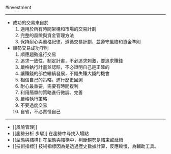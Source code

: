 #investment 

---

-   成功的交易來自於
    1.  適用於所有時間架構和市場的交易計劃
    2.  完整的風險與資金管理方法
    3.  保持耐心與嚴格紀律，遵循交易計劃，並遵守風險和資金準則
-   順勢交易成功守則
    1.  順應趨勢進行交易
    2. 追求一致性，制定計畫，不必追求刺激，要追求賺錢
    3. 嚴格執行計畫並認賠，不必證明自己是正確的
    4. 讓賺錢的部位繼續發展，不錯失賺大錢的機會
    6. 相信自己的策略，進行歷史回測
    7. 耐心最重要，需要有時間複利
    8. 利用簡單的策略進行微調、完善
    9. 嚴格執行策略
    10. 不要過度交易
    11. 自省，不必責怪自己

---
- [[風險管理]]
- [[趨勢分析 步驟]] 在趨勢中尋找入場點
- [[型態與結構]] 在型態與結構中，判斷趨勢是結束或延續 
- [[技術指標]] 技術指標因為是透過歷史數據計算，反應較慢，為輔助工具。